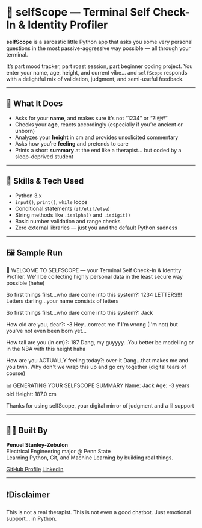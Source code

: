 # 🧠 selfScope — Terminal Self Check-In & Identity Profiler

**selfScope** is a sarcastic little Python app that asks you some very personal questions in the most passive-aggressive way possible — all through your terminal.

It’s part mood tracker, part roast session, part beginner coding project. You enter your name, age, height, and current vibe... and `selfScope` responds with a delightful mix of validation, judgment, and semi-useful feedback.

---

## 🎯 What It Does

- Asks for your **name**, and makes sure it’s not “1234” or “?!@#”
- Checks your **age**, reacts accordingly (especially if you’re ancient or unborn)
- Analyzes your **height** in cm and provides unsolicited commentary
- Asks how you’re **feeling** and pretends to care
- Prints a short **summary** at the end like a therapist... but coded by a sleep-deprived student

---

## 🧪 Skills & Tech Used

- Python 3.x
- `input()`, `print()`, `while` loops
- Conditional statements (`if/elif/else`)
- String methods like `.isalpha()` and `.isdigit()`
- Basic number validation and range checks
- Zero external libraries — just you and the default Python sadness

---

## 🖼️ Sample Run
🧠 WELCOME TO SELFSCOPE — your Terminal Self Check-In & Identity Profiler.
We'll be collecting highly personal data in the least secure way possible (hehe)

So first things first...who dare come into this system?: 1234
LETTERS!!! Letters darling...your name consists of letters

So first things first...who dare come into this system?: Jack

How old are you, dear?: -3
Hey...correct me if I'm wrong (I'm not) but you've not even been born yet...

How tall are you (in cm)?: 187
Dang, my guyyyy...You better be modelling or in the NBA with this height haha

How are you ACTUALLY feeling today?: over-it
Dang...that makes me and you twin. Why don't we wrap this up and go cry together (digital tears of course)

📊 GENERATING YOUR SELFSCOPE SUMMARY
Name: Jack
Age: -3 years old
Height: 187.0 cm

Thanks for using selfScope, your digital mirror of judgment and a lil support


---

## 👨‍💻 Built By

**Penuel Stanley-Zebulon**  
Electrical Engineering major @ Penn State  
Learning Python, Git, and Machine Learning by building real things.

[GitHub Profile](https://github.com/iampenuel) 
[LinkedIn](https://www.linkedin.com/in/penuel-stanley-zebulon)

---

## ❗️Disclaimer 

This is not a real therapist. This is not even a good chatbot.
Just emotional support... in Python.





